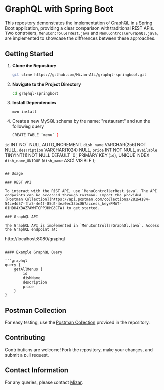 # GraphQL with Spring Boot

This repository demonstrates the implementation of GraphQL in a Spring Boot application, providing a clear comparison with traditional REST APIs. Two controllers, `MenuControllerRest.java` and `MenuControllerGraphQl.java`, are implemented to showcase the differences between these approaches.

## Getting Started

1. **Clone the Repository**

   ```sh
   git clone https://github.com/Mizan-Ali/graphql-springboot.git
   ```

2. **Navigate to the Project Directory**

   ```sh
   cd graphql-springboot
   ```

3. **Install Dependencies**

   ```sh
   mvn install
   ```
4. Create a new MySQL schema by the name: "restaurant" and run the following query

   ```sh
   CREATE TABLE `menu` (
  `id` INT NOT NULL AUTO_INCREMENT,
  `dish_name` VARCHAR(256) NOT NULL,
  `description` VARCHAR(1024) NULL,
  `price` INT NOT NULL,
  `available` TINYINT(1) NOT NULL DEFAULT '0',
  PRIMARY KEY (`id`),
  UNIQUE INDEX `dish_name_UNIQUE` (`dish_name` ASC) VISIBLE
);
   ```

## Usage

### REST API

To interact with the REST API, use `MenuControllerRest.java`. The API endpoints can be accessed through Postman. Import the provided [Postman Collection](https://api.postman.com/collections/28164184-54ce4d57-ffa5-4e4f-85d5-4ea0ec33bc86?access_key=PMAT-01HDH4XBAZ7AWMTCPPJHMGSCTW) to get started.

### GraphQL API

The GraphQL API is implemented in `MenuControllerGraphQl.java`. Access the GraphQL endpoint at:

```
http://localhost:8080/graphql
```

#### Example GraphQL Query

```graphql
query {
    getAllMenus {
        id
        dishName
        description
        price
    }
}
```

## Postman Collection

For easy testing, use the [Postman Collection](https://api.postman.com/collections/28164184-54ce4d57-ffa5-4e4f-85d5-4ea0ec33bc86?access_key=PMAT-01HDH4XBAZ7AWMTCPPJHMGSCTW) provided in the repository.

## Contributing

Contributions are welcome! Fork the repository, make your changes, and submit a pull request.

## Contact Information

For any queries, please contact [Mizan](mailto:mdmizanali04@gmail.com).

